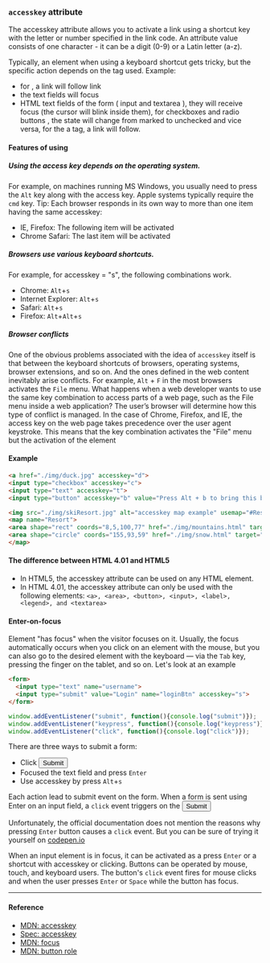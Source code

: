 ### `accesskey` attribute
The accesskey attribute allows you to activate a link using a shortcut key with the letter or number specified in the link code. 
An attribute value consists of one character - it can be a digit (0-9) or a Latin letter (a-z).

Typically, an element when using a keyboard shortcut gets tricky, but the specific action depends on the tag used. Example:
- for <a>, a link will follow link
- the text fields will focus
- HTML text fields of the form ( input and textarea ), they will receive focus 
(the cursor will blink inside them), for checkboxes and radio buttons , the state will change from marked to unchecked and vice versa,
for the a tag, a link will follow.
  
#### Features of using
  
##### Using the access key depends on the operating system. 
For example, on machines running MS Windows, you usually need to press the `Alt`
key along with the access key. Apple systems typically require the `cmd` key.
Tip: Each browser responds in its own way to more than one item having the same accesskey:
- IE, Firefox: The following item will be activated
- Chrome Safari: The last item will be activated

##### Browsers use various keyboard shortcuts.
For example, for accesskey = "s", the following combinations work.
- Chrome: `Alt`+`s`
- Internet Explorer: `Alt`+`s`
- Safari: `Alt`+`s`
- Firefox: `Alt`+`Alt`+`s`

##### Browser conflicts
One of the obvious problems associated with the idea of `accesskey` itself is that between the keyboard shortcuts of browsers, operating systems, browser extensions, and so on. And the ones defined in the web content inevitably arise conflicts. For example, `Alt` + `F` in the most browsers activates the `File` menu. What happens when a web developer wants to use the same key combination to access parts of a web page, such as the File menu inside a web application? The user’s browser will determine how this type of conflict is managed.
In the case of Chrome, Firefox, and IE, the access key on the web page takes precedence over the user agent keystroke. This means that the key combination activates the "File" menu but the activation of the element

#### Example 
```html
<a href="./img/duck.jpg" accesskey="d">
<input type="checkbox" accesskey="c">
<input type="text" accesskey="t">
<input type="button" accesskey="b" value="Press Alt + b to bring this button intofocus">

<img src="./img/skiResort.jpg" alt="accesskey map example" usemap="#Resort">
<map name="Resort">
<area shape="rect" coords="8,5,100,77" href="./img/mountains.html" target="_blank" alt="mountains" accesskey="m">
<area shape="circle" coords="155,93,59" href="./img/snow.html" target="_blank" alt="what about snow?" accesskey="s">
</map>
```
#### The difference between HTML 4.01 and HTML5

- In HTML5, the accesskey attribute can be used on any HTML element.
- In HTML 4.01, the accesskey attribute can only be used with the following elements:
`<a>, <area>, <button>, <input>, <label>, <legend>, and <textarea>`

#### Enter-on-focus
Element "has focus" when the visitor focuses on it. Usually, the focus automatically occurs when you click on an element with the mouse, but you can also go to the desired element with the keyboard — via the `Tab` key, pressing the finger on the tablet, and so on.
Let's look at an example <form>
  
```html
<form>
  <input type="text" name="username">
  <input type="submit" value="Login" name="loginBtn" accesskey="s">
</form>
```

```javascript
window.addEventListener("submit", function(){console.log("submit")});
window.addEventListener("keypress", function(){console.log("keypress")});
window.addEventListener("click", function(){console.log("click")});
```
There are three ways to submit a form:
- Click <input type="submit">
- Focused the text field and press `Enter`
- Use accesskey by press `Alt`+`s`

Each action lead to submit event on the form. When a form is sent using Enter on an input field, a `click` event triggers on the <input type="submit">

Unfortunately, the official documentation does not mention the reasons why pressing `Enter` button causes a `click` event. But you can be sure of trying it yourself on [codepen.io](https://codepen.io/Halochkin/pen/ebvaQr?editors=1111)

When an input element is in focus, it can be activated as a press `Enter` or a shortcut with accesskey or clicking. Buttons can be operated by mouse, touch, and keyboard users. The button's `click` event fires for mouse clicks and when the user presses `Enter` or `Space` while the button has focus.
<hr>

#### Reference 
* [MDN: accesskey](https://developer.mozilla.org/en-US/docs/Web/HTML/Global_attributes/accesskey)
* [Spec: accesskey](https://html.spec.whatwg.org/multipage/interaction.html#the-accesskey-attribute)
* [MDN: focus](https://developer.mozilla.org/en-US/docs/Web/Events/focus)
* [MDN: button role](https://developer.mozilla.org/en-US/docs/Web/Accessibility/ARIA/Roles/button_role#Required_JavaScript_Features)


